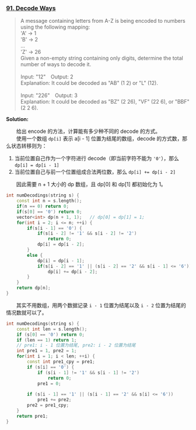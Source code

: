 ### [91. Decode Ways](https://leetcode.com/problems/decode-ways/description/)
> A message containing letters from A-Z is being encoded to numbers using the following mapping:\
> 'A' -> 1\
> 'B' -> 2\
> ...\
> 'Z' -> 26\
> Given a non-empty string containing only digits, determine the total number of ways to decode it.\
> \
> Input: "12"&emsp;Output: 2\
> Explanation: It could be decoded as "AB" (1 2) or "L" (12).\
> \
> Input: "226"&emsp;Output: 3\
> Explanation: It could be decoded as "BZ" (2 26), "VF" (22 6), or "BBF" (2 2 6).

**Solution:**

&emsp;&emsp;给出 encode 的方法，计算能有多少种不同的 decode 的方式。\
&emsp;&emsp;使用一个数组 `dp[i]` 表示 a[i - 1] 位置为结尾的数组，decode 的方式数，那么状态转移则为：
1. 当前位置自己作为一个字符进行 decode（即当前字符不能为 `'0'`），那么 `dp[i] = dp[i - 1]`
2. 当前位置自己与前一个位置组成合法两位数，那么 `dp[i] += dp[i - 2]`

&emsp;&emsp;因此需要 n + 1 大小的 dp 数组，且 dp[0] 和 dp[1] 都初始化为 1。
```cpp
int numDecodings(string s) {
    const int n = s.length();
    if(n == 0) return 0;
    if(s[0] == '0') return 0;
    vector<int> dp(n + 1, 1);   // dp[0] = dp[1] = 1;
    for(int i = 2; i <= n; ++i) {
        if(s[i - 1] == '0') {
            if(s[i - 2] != '1' && s[i - 2] != '2')
                return 0;
            dp[i] = dp[i - 2];
        }
        else {
            dp[i] = dp[i - 1];
            if(s[i - 2] == '1' || (s[i - 2] == '2' && s[i - 1] <= '6'))
                dp[i] += dp[i - 2];
        }
    }
    return dp[n];
}
```
&emsp;&emsp;其实不用数组，用两个数据记录 `i - 1` 位置为结尾以及 `i - 2` 位置为结尾的情况数就可以了。
```cpp
int numDecodings(string s) {
    const int len = s.length();
    if (s[0] == '0') return 0;
    if (len == 1) return 1;
    // pre1: i - 1 位置为结尾, pre2: i - 2 位置为结尾
    int pre1 = 1, pre2 = 1;
    for(int i = 1; i < len; ++i) {
        const int pre1_cpy = pre1;
        if (s[i] == '0') {
            if (s[i - 1] != '1' && s[i - 1] != '2')
                return 0;
            pre1 = 0;
            
        if (s[i - 1] == '1' || (s[i - 1] == '2' && s[i] <= '6'))
            pre1 += pre2;
        pre2 = pre1_cpy;
    }
    return pre1;
}
```
